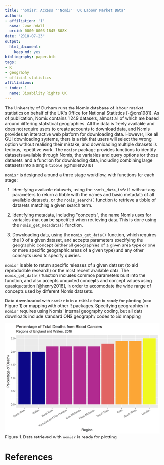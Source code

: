 ```yaml
---
title: 'nomisr: Access ''Nomis'' UK Labour Market Data'
authors:
- affiliation: '1'
  name: Evan Odell
  orcid: 0000-0003-1845-808X
date: "2018-07-23"
output:
  html_document:
    keep_md: yes
bibliography: paper.bib
tags:
- R
- geography
- official statistics
affiliations:
- index: 1
  name: Disability Rights UK
---
```




The University of Durham runs the Nomis database of labour market statistics on behalf of the UK's Office for National Statistics [-@ons1981]. As of publication, Nomis contains 1,249 datasets, almost all of which are based around differing statistical geographies. All the data is freely available and does not require users to create accounts to download data, and Nomis provides an interactive web platform for downloading data. However, like all GUI downloading systems, there is a risk that users will select the wrong option without realising their mistake, and downloading multiple datasets is tedious, repetitive work. The `nomisr` package provides functions to identify datasets available through Nomis, the  variables and query options for those datasets, and a function for downloading data, including combining large datasets into a single `tibble` [@muller2018]

`nomisr` is designed around a three stage workflow, with functions for each stage:

1. Identifying available datasets, using the `nomis_data_info()` without any parameters to return a tibble with the names and basic metadata of all available datasets, or the `nomis_search()` function to retrieve a tibble of datasets matching a given search term.

1. Identifying metadata, including "concepts", the name Nomis uses for variables that can be specified when retrieving data. This is done using the `nomis_get_metadata()` function.

1. Downloading data, using the `nomis_get_data()` function, which requires the ID of a given dataset, and accepts parameters specifying the geographic concept (either all geographies of a given area type or one or more specific geographic areas of a given type) and any other concepts used to specify queries. 

`nomisr` is able to return specific releases of a given dataset (to aid reproducible research) or the most recent available data. The `nomis_get_data()` function includes common parameters built into the function, and also accepts unquoted concepts and concept values using quasiquotation [@henry2018], in order to accomodate the wide range of concepts used by different Nomis datasets.

Data downloaded with `nomisr` is in a `tibble` that is ready for plotting (see Figure 1) or mapping with other R packages. Specifying geographies in `nomisr` requires using Nomis' internal geography coding, but all data downloads include standard ONS geography codes to aid mapping.

![](paper_files/figure-html/plot-demo-1.png)<!-- -->
Figure 1. Data retrieved with `nomisr` is ready for plotting.


# References
